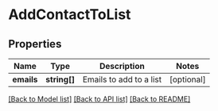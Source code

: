 # AddContactToList

## Properties
Name | Type | Description | Notes
------------ | ------------- | ------------- | -------------
**emails** | **string[]** | Emails to add to a list | [optional] 

[[Back to Model list]](../../README.md#documentation-for-models) [[Back to API list]](../../README.md#documentation-for-api-endpoints) [[Back to README]](../../README.md)


